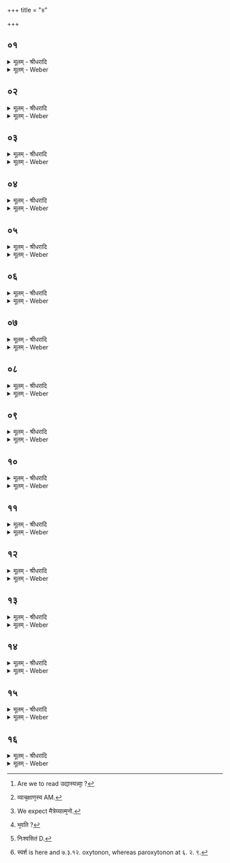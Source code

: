 +++
title = "४"

+++


## ०१
<details><summary>मूलम् - श्रीधरादि</summary>

मै᳘त्रेयी᳘ति स होवाच या᳘ज्ञवल्क्यः॥  
(ऽ) उद्यास्यन्वा᳘ ऽअरे ऽह᳘मस्मात्स्था᳘नादस्मि ह᳘न्त ते ऽन᳘या कात्यायन्या᳘ ऽन्तङ्कर᳘वाणी᳘ति॥
</details>

<details><summary>मूलम् - Weber</summary>

मै᳘त्रेयी᳘ति होवाच या᳘ज्ञवल्क्यः॥  
उद्यास्यन्वा᳘ [^wbr_1] अरेऽह᳘मस्मात्स्था᳘नादस्मि ह᳘न्त तेऽन᳘या कात्यायन्या᳘न्तं कर᳘वाणी᳘ति॥ 

[^wbr_1]: Are we to read उद्यास्यन्न्वा᳘ ?
</details>

## ०२
<details><summary>मूलम् - श्रीधरादि</summary>

स᳘ होवाच मै᳘त्रेयी॥  
य᳘न्म ऽइयम्भगोः स᳘र्व्वा पृथिवी᳘ व्वित्ते᳘न पूर्ण्णा स्या᳘त्कथन्ते᳘नामृता᳘[[!!]] स्यामि᳘ति ने᳘ति होवाच या᳘ज्ञवल्क्यो य᳘थै᳘वोपकरण᳘वताञ्जीवितन्त᳘थैव᳘ ते जीवित᳘ᳫँ᳘ स्यादमृतत्व᳘स्य तु᳘ ना᳘शा ऽस्ति व्वित्तेने᳘ति॥
</details>

<details><summary>मूलम् - Weber</summary>

स᳘ होवाच मै᳘त्रेयी॥  
य᳘न्म इयम् भगोः स᳘र्वा पृथिवी᳘ वित्ते᳘न पूर्णा स्यात्क᳘थं ते᳘नामृ᳘ता स्यामि᳘ति ने᳘ति होवाच या᳘ज्ञवल्क्यो य᳘थैॗवोपकरण᳘वतां जीवितं त᳘थैव᳘ ते जीवित᳘ᳫं᳘ स्यादमृतत्व᳘स्य तुॗ नाॗशास्ति वित्तेने᳘ति॥
</details>

## ०३
<details><summary>मूलम् - श्रीधरादि</summary>

सा᳘ होवाच मै᳘त्रेयी॥  
ये᳘नाह᳘न्नामृ᳘ता स्याङ्कि᳘महन्ते᳘न कुर्य्यां य᳘देव भ᳘गवान्वे᳘द त᳘देव᳘ मे ब्रूही᳘ति॥
</details>

<details><summary>मूलम् - Weber</summary>

सा᳘ होवाच मै᳘त्रेयी॥  
ये᳘नाॗहं नामृ᳘ता स्यां कि᳘महं ते᳘न कुर्यां य᳘देव भ᳘गवान्वे᳘द त᳘देव᳘ मे ब्रूही᳘ति॥
</details>

## ०४
<details><summary>मूलम् - श्रीधरादि</summary>

स᳘ होवाच या᳘ज्ञवल्क्यः॥  
प्प्रिया᳘ बतारे नः सती᳘ प्प्रिय᳘म्भाषस ऽएह्या᳘स्स्व व्व्या᳘ख्यास्यामि ते व्व्याच᳘क्षाण᳘स्य तु᳘ मे नि᳘दिध्यासस्वे᳘ति ब्र᳘वीतु भ᳘गवानि᳘ति॥
</details>

<details><summary>मूलम् - Weber</summary>

स᳘ होवाच या᳘ज्ञवल्क्यः॥  
प्रिया᳘ वतारे नः सती᳘ प्रिय᳘म् भाषस एह्या᳘स्व व्या᳘ख्यास्यामि ते व्याच᳘क्षाणस्य [^wbr_2] तु᳘ मे नि᳘दिध्यासस्वे᳘ति ब्र᳘वीतु भ᳘गवानि᳘ति॥  

[^wbr_2]: व्याच᳘क्षाण᳘स्य AM.
</details>

## ०५
<details><summary>मूलम् - श्रीधरादि</summary>

स᳘ होवाच या᳘ज्ञवल्क्यः॥  
(ल्क्यो) न वा᳘ ऽअरे प᳘त्युः का᳘माय प᳘तिः प्प्रियो᳘ भवत्यात्म᳘नस्तु का᳘माय प᳘तिः प्प्रियो᳘ भवति न वा᳘ ऽअरे जाया᳘यै का᳘माय जाया᳘ प्प्रिया᳘ भवत्यात्म᳘नस्तु का᳘माय जाया᳘ प्प्रिया᳘ भवति न वा᳘ ऽअरे पुत्रा᳘णाङ्का᳘माय पुत्राः᳘ प्प्रिया᳘ भवन्त्यात्म᳘नस्तु का᳘माय पुत्राः᳘ प्प्रिया᳘ भवन्ति न वा᳘ ऽअरे व्वित्त᳘स्य का᳘माय व्वित्त᳘म्प्रिय᳘म्भवत्यात्म᳘नस्तु का᳘माय व्वित्त᳘म्प्रिय᳘म्भवति न वा᳘ ऽअरे ब्ब्र᳘ह्मणः का᳘माय ब्ब्र᳘ह्म प्प्रिय᳘म्भवत्यात्म᳘नस्तु का᳘माय ब्ब्र᳘ह्म प्प्रिय᳘म्भवति न वा᳘ ऽअरे क्षत्र᳘स्य का᳘माय क्षत्र᳘म्प्रिय᳘म्भवत्यात्म᳘नस्तु का᳘माय क्षत्र᳘म्प्रिय᳘म्भवति न वा᳘ ऽअरे लोका᳘नाङ्का᳘माय लोकाः᳘ प्प्रिया᳘ भवन्त्यात्म᳘नस्तु का᳘माय लोकाः᳘ प्प्रिया᳘ भवन्ति न वा᳘ ऽअरे देवा᳘नाङ्का᳘माय देवाः᳘ प्प्रिया᳘ भवन्त्यात्म᳘नस्तु का᳘माय देवाः᳘ प्प्रिया᳘ भवन्ति न वा᳘ ऽअरे भूता᳘नाङ्का᳘माय भूता᳘नि प्प्रिया᳘णि भवन्त्यात्म᳘नस्तु का᳘माय भूता᳘नि प्प्रिया᳘णि भवन्ति न वा᳘ ऽअरे स᳘र्व्वस्य का᳘माय स᳘र्व्वम्प्रिय᳘म्भवत्यात्म᳘नस्तु का᳘माय स᳘र्व्वम्प्रिय᳘म्भवत्यात्मा वा᳘ ऽअरे द्द्रष्ट᳘व्यः श्रोत᳘व्यो मन्त᳘व्यो निदिध्यासित᳘व्यो मै᳘त्रेय्यात्म᳘नो वा᳘ ऽअरे द᳘र्शनेन श्र᳘वणेन मत्या᳘ व्विज्ञा᳘नेनेदᳫँ᳭ स᳘र्व्वम्विदितम्॥
</details>

<details><summary>मूलम् - Weber</summary>

स᳘ होवाच या᳘ज्ञवल्क्यो॥  
न वा᳘ अरे प᳘त्युः का᳘माय॥  
प᳘तिः प्रियो᳘ भवत्यात्म᳘नस्तु का᳘माय॥  
प᳘तिः प्रियो᳘ भवति नवा᳘ अरे जाया᳘यै का᳘माय॥  
जाया᳘ प्रिया᳘ भवत्यात्म᳘नस्तु का᳘माय जाया᳘ प्रिया᳘ भवति न वा᳘ अरे पुत्रा᳘णां का᳘माय पुत्राः᳘ प्रिया᳘ भवन्त्यात्म᳘नस्तु का᳘माय पुत्राः᳘ प्रिया᳘ भवन्ति न वा᳘ अरे वित्त᳘स्य का᳘माय वित्त᳘म् प्रिय᳘म् भवत्यात्म᳘नस्तु का᳘माय वित्त᳘म् प्रिय᳘म् भवति न वा᳘ अरे ब्रह्मणः का᳘माय ब्र᳘ह्म प्रिय᳘म् भवत्यात्म᳘नस्तु का᳘माय ब्र᳘ह्म प्रिय᳘म् भवति न वा᳘ अरे क्षत्र᳘स्य का᳘माय क्षत्र᳘म् प्रिय᳘म् भवत्यात्म᳘नस्तु का᳘माय क्षत्र᳘म् प्रिय᳘म् भवति न वा᳘ अरे लोका᳘नां का᳘माय लोकाः᳘ प्रिया᳘ भवन्त्यात्म᳘नस्तु का᳘माय लोकाः᳘ प्रिया᳘ भवन्ति न वा᳘ अरे देवा᳘नां का᳘माय देवाः᳘ प्रिया᳘ भवन्त्यात्म᳘नस्तु का᳘माय देवाः᳘ प्रिया᳘ भवन्ति न वा᳘ अरे भूता᳘नां का᳘माय भूता᳘नि प्रिया᳘णि भवन्त्यात्म᳘नस्तु का᳘माय भूता᳘नि प्रिया᳘णि भवन्ति न वा᳘ अरे स᳘र्वस्य का᳘माय स᳘र्वम् प्रिय᳘म् भवत्यात्म᳘नस्तु का᳘माय स᳘र्वम् प्रिय᳘म् भवत्यात्मा वा᳘ अरे द्रष्ट᳘व्यः श्रोत᳘व्यो मन्त᳘व्यो निदिध्यासित᳘व्यो मै᳘त्रेय्यात्म᳘नो [^wbr_3] वा᳘ अरे द᳘र्शनेन श्र᳘वणेन मत्या᳘ विज्ञा᳘नेनेदᳫं स᳘र्वं विदितम्॥  

[^wbr_3]: We expect मैत्रेय्यात्म᳘नो.
</details>

## ०६
<details><summary>मूलम् - श्रीधरादि</summary>

(म्ब्र᳘) ब्र᳘ह्म तम्प᳘रादात्॥  
(द्यो) यो ऽन्य᳘त्रात्म᳘नो ब्ब्र᳘ह्म व्वे᳘द क्षत्त्रन्तम्प᳘रादा᳘द्यो ऽन्य᳘त्रात्म᳘नः क्षत्त्रम्वे᳘द लोकास्तम्प᳘रादु᳘र्य्यो ऽन्य᳘त्रात्म᳘नो लोकान्वे᳘द देवास्तम्प᳘रादु᳘र्य्यो ऽन्य᳘त्रात्मनो दे᳘वान्वेद[[!!]] भूता᳘नि तम्प᳘रादु᳘र्य्यो ऽन्य᳘त्रात्म᳘नो भूता᳘नि व्वे᳘द स᳘र्व्वन्तम्प᳘रादा᳘द्यो ऽन्य᳘त्रात्म᳘नः स᳘र्व्वम्वेदेदम्ब्र᳘ह्मेद᳘ङ्क्षत्त्र᳘मिमे᳘ लोका᳘ ऽइमे᳘ देवा᳘ ऽइमा᳘नि भूता᳘नीदᳫँ᳭ स᳘र्व्वं यदय᳘मात्मा[[!!]]॥
</details>

<details><summary>मूलम् - Weber</summary>

ब्र᳘ह्म तम् प᳘रादात्॥  
योऽन्य᳘त्रात्म᳘नो ब्र᳘ह्म वे᳘द क्षत्रं तम् प᳘रादाॗद्योऽन्य᳘त्रात्म᳘नः क्षत्रं वे᳘द लोकास्तम् प᳘रादुॗर्योऽन्य᳘त्रात्म᳘नो लोकान्वे᳘द देवास्तम् प᳘रादुॗर्योऽन्य᳘त्रात्म᳘नो देवान्वे᳘द भूता᳘नि तम् प᳘रादुॗर्योऽन्य᳘त्रात्म᳘नो भूता᳘नि वे᳘द स᳘र्वं तम् प᳘रादाॗद्योऽन्य᳘त्रात्म᳘नः स᳘र्वं वेदेदम् ब्र᳘ह्मेदं᳘ क्षत्र᳘मिमे᳘ लोका᳘ इमे᳘ देवा᳘ इमा᳘नि भूता᳘नीदᳫं स᳘र्वं य᳘दय᳘मात्मा॥
</details>

## ०७
<details><summary>मूलम् - श्रीधरादि</summary>

स य᳘था दुन्दुभे᳘र्हन्य᳘मानस्य॥  
न बा᳘ह्याञ्छ᳘ब्दाञ्छक्नुयाद्ग्र᳘हणाय दुन्दुभेस्तु ग्ग्र᳘हणेन दुन्दुभ्याघात᳘स्य वा श᳘ब्दो गृहीतः[[!!]]॥
</details>

<details><summary>मूलम् - Weber</summary>

स य᳘था दुन्दुभे᳘र्हन्य᳘मानस्य॥  
न बा᳘ह्याञ्छ᳘ब्दाञ्छक्नुयाद्ग्र᳘हणाय दुन्दुभेस्तु ग्र᳘हणेन दुन्दुभ्याघात᳘स्य वा श᳘ब्दो भवति [^wbr_4] गृहीतः᳟॥  

[^wbr_4]: भ᳘वति ?
</details>

## ०८
<details><summary>मूलम् - श्रीधरादि</summary>

स य᳘था व्वी᳘णायै व्वाद्य᳘मानायै॥  
न बा᳘ह्याञ्छ᳘ब्दाञ्छक्नुयाद्ग्र᳘हणाय व्वी᳘णायै तु ग्ग्र᳘हणेन व्वीणावाद᳘स्य वा श᳘ब्दो गृहीतः[[!!]]॥
</details>

<details><summary>मूलम् - Weber</summary>

स य᳘था वी᳘णायै वाद्य᳘मानायै॥  
न बा᳘ह्याञ्छ᳘ब्दाञ्छक्नुयाद्ग्र᳘हणाय वी᳘णायै तु ग्र᳘हणेन वीणावाद᳘स्य वा श᳘ब्दो गृहीतः᳟॥
</details>

## ०९
<details><summary>मूलम् - श्रीधरादि</summary>

स य᳘था शङ्ख᳘स्य ध्माय᳘मानस्य॥  
न बा᳘ह्याञ्छ᳘ब्दाञ्छक्नुयाद्ग्र᳘हणाय शङ्ख᳘स्य तु ग्ग्र᳘हणेन शङ्खध्म᳘स्य वा श᳘ब्दो गृहीतः[[!!]]॥
</details>

<details><summary>मूलम् - Weber</summary>

स य᳘था शङ्ख᳘स्य ध्माय᳘मानस्य॥  
न बा᳘ह्याञ्छ᳘ब्दाञ्छक्नुयाद्ग्र᳘हणाय शङ्ख᳘स्य तु ग्र᳘हणेन शङ्खध्म᳘स्य वा श᳘ब्दो गृहीतः᳟॥
</details>

## १०
<details><summary>मूलम् - श्रीधरादि</summary>

स य᳘था ऽऽर्द्रैधाग्ने᳘रभ्या᳘हितस्य॥  
पृ᳘थग्धूमा᳘ व्विनिश्च᳘रन्त्येवम्वा᳘ ऽअरे ऽस्य᳘ महतो᳘ भूत᳘स्य नि᳘श्वसितमेतद्य᳘दृग्वेदो यजुर्व्वेदः᳘ सामवे᳘दो ऽथर्व्वाङ्गिर᳘स ऽइतिहासः᳘ पुराण᳘म्विद्या᳘ ऽउपनिष᳘दः श्लो᳘काः सू᳘त्राण्यनुव्याख्या᳘नानि व्व्याख्या᳘नान्य᳘स्यै᳘वैता᳘नि स᳘र्व्वाणि नि᳘श्वसितानि॥
</details>

<details><summary>मूलम् - Weber</summary>

स य᳘थार्द्रैधाग्ने᳘रभ्या᳘हितस्य॥  
पृ᳘थग्धूमा᳘ विनिश्च᳘रन्त्येवं वा᳘ अरेऽस्य᳘ महतो᳘ भूत᳘स्य नि᳘श्वसितमेतद्य᳘दृग्वेदो यजुर्वेदः᳘ सामवेॗदोऽथर्वाङ्गिर᳘स इतिहासः पुराणं᳘ विद्या᳘ उपनिष᳘दः श्लो᳘काः सू᳘त्राण्यनुव्याख्या᳘नानि व्याख्या᳘नान्यस्यैॗवैता᳘नि स᳘र्वाणि नि᳘श्वसितानि [^wbr_5] ॥  

[^wbr_5]: निःश्वसितं D.
</details>

## ११
<details><summary>मूलम् - श्रीधरादि</summary>

स य᳘था स᳘र्व्वासामपा᳘ᳫँ᳘ समुद्र᳘ ऽएकायन᳘म्॥  
(मे) एवᳫँ᳭ स᳘र्व्वेषाᳫँ᳭ स्पर्शा᳘नान्त्व᳘गेकायन᳘मेवᳫँ᳭ स᳘र्व्वेषाङ्गन्धा᳘नां ना᳘सिके ऽएकायन᳘मेवᳫँ᳭ स᳘र्व्वेषाᳫँ᳭ र᳘सानाञ्जि᳘ह्वैकायन᳘मेवᳫँ᳭ स᳘र्व्वेषाᳫँ᳭ रूपा᳘णाञ्च᳘क्षुरेकायन᳘मेवᳫँ᳭ स᳘र्व्वेषाᳫँ᳭ श᳘ब्दानाᳫँ᳭ श्रो᳘त्रमेकायन᳘मेवᳫँ᳭ स᳘र्व्वेषाᳫँ᳭ सङ्कल्पा᳘नाम्म᳘न ऽएकायन᳘मेवᳫँ᳭ स᳘र्व्वेषाम्वे᳘दानाᳫँ᳭ त्दृ᳘दयमेकायन᳘मेवᳫँ᳭ स᳘र्व्वेषाङ्क᳘र्मणाᳫँ᳭ ह᳘स्तावेकायन᳘मेवᳫँ᳭ स᳘र्व्वेषाम᳘ध्वनाम्पा᳘दावेकायन᳘मेवᳫँ᳭ स᳘र्व्वेषामानन्दा᳘नन्दा᳘नामुप᳘स्थ ऽएकायन᳘मेवᳫँ᳭ स᳘र्व्वेषाम्विसर्ग्गा᳘णाम्पा᳘युरेकायन᳘मेवᳫँ᳭ स᳘र्व्वासाम्विद्या᳘नाम्वा᳘गेकायनम्[[!!]]॥
</details>

<details><summary>मूलम् - Weber</summary>

स य᳘था स᳘र्वासामपा᳘ᳫं᳘ समुद्र᳘ एकायन᳘म्॥  
एवᳫं स᳘र्वेषाᳫं स्पर्शा᳘नां [^wbr_6] त्व᳘गेकायन᳘मेवᳫं स᳘र्वेषां गन्धा᳘नां ना᳘सिके एकायन᳘मेवᳫं स᳘र्वेषां र᳘सानां जिॗह्वैकायन᳘मेवᳫं स᳘र्वेषां रूपा᳘णां च᳘क्षुरेकायन᳘मेवᳫं स᳘र्वेषां श᳘ब्दानां श्रो᳘त्रमेकायन᳘मेवᳫं स᳘र्वेषाᳫं संकल्पा᳘नाम् म᳘न एकायन᳘मेवᳫं स᳘र्वेषां वे᳘दानाᳫं हृ᳘दयमेकायन᳘मेवᳫं स᳘र्वेषां क᳘र्मणाᳫं ह᳘स्तावेकायन᳘मेवᳫं स᳘र्वेषाम᳘ध्वनां पा᳘दावेकायन᳘मेवᳫं स᳘र्वेषामानन्दा᳘नन्दा᳘नामुप᳘स्थ एकायन᳘मेवᳫं स᳘र्वेषां विसर्गा᳘णाम् पा᳘युरेकायन᳘मेवᳫं स᳘र्वासां विद्या᳘नां वा᳘गेकायन᳘म्॥  

[^wbr_6]: स्पर्श is here and ७.३.१२. oxytonon, whereas paroxytonon at ६. २. ९.
</details>

## १२
<details><summary>मूलम् - श्रीधरादि</summary>

(ᳫँ᳭) स य᳘था सैन्धवखिल्यः᳘॥  
(ऽ) उदके प्प्रा᳘स्त ऽउदक᳘मे᳘वानुविली᳘येत न᳘ हास्योद्ग्र᳘हणायेव स्याद्य᳘तोयत᳘स्तदाद᳘दीत लवण᳘मे᳘वैवम्वा᳘ ऽअर᳘ ऽइद᳘म्मह᳘द्भूत᳘मनन्त᳘मपार᳘म्विज्ञानघन᳘ ऽए᳘वैतेभ्यो[[!!]] भूते᳘भ्यः समुत्था᳘य ता᳘न्ये᳘वानुवि᳘नश्यति न प्प्रे᳘त्य[[!!]] सं᳘ज्ञा ऽस्ती᳘त्यरे ब्ब्रवीमी᳘ति होवाच या᳘ज्ञवल्क्यः॥
</details>

<details><summary>मूलम् - Weber</summary>

स य᳘था सैन्धवखिल्यः᳟॥  
उदके प्रा᳘स्त उदक᳘मेॗवानुविली᳘येत ना᳘हास्योद्ग्र᳘हणायेव स्याद्य᳘तो-यतॗस्त्वाद᳘दीत लवण᳘मेॗवैवं वा᳘ अर इद᳘म् मह᳘द्भूत᳘मनन्त᳘मपारं᳘ विज्ञानघन᳘ एॗवैते᳘भ्यो भूते᳘भ्यः समुत्था᳘य ता᳘न्येॗवानुवि᳘नश्यति न प्रे᳘त्यॗ संज्ञास्ती᳘त्यरे ब्रवीमी᳘ति होवाच या᳘ज्ञवल्क्यः॥
</details>

## १३
<details><summary>मूलम् - श्रीधरादि</summary>

सा᳘ होवाच मै᳘त्रेयी᳘॥  
(य्य᳘) अ᳘त्रैव᳘ मा भ᳘गवानमूमुहन्न प्प्रे᳘त्य[[!!]] सं᳘ज्ञा ऽस्ती᳘ति॥
</details>

<details><summary>मूलम् - Weber</summary>

सा᳘ होवाच मै᳘त्रेयी॥  
अ᳘त्रैव᳘ मा भ᳘गवानमूमुहन्न प्रे᳘त्यॗ संज्ञास्ती᳘ति॥
</details>

## १४
<details><summary>मूलम् - श्रीधरादि</summary>

स᳘ होवाच या᳘ज्ञवल्क्यः॥  
(ल्क्यो) न वा᳘ ऽअरे ऽहम्मो᳘हम्ब्रवीम्यलम्वा᳘ ऽअर᳘ ऽइद᳘म्विज्ञा᳘नाय॥
</details>

<details><summary>मूलम् - Weber</summary>

स᳘ होवाच या᳘ज्ञवल्क्यो॥  
न वा᳘ अरे हम् मो᳘हम् ब्रवीम्यलं वा᳘ अर इदं᳘ विज्ञा᳘नाय॥
</details>

## १५
<details><summary>मूलम् - श्रीधरादि</summary>

य᳘त्र हि᳘ द्वैत᳘मिव भ᳘वति॥  
तदि᳘तर ऽइ᳘तरम्पश्यति तदि᳘तर ऽइ᳘तरञ्जिघ्घ्रति तदि᳘तर ऽइ᳘तरमभि᳘वदति तदि᳘तर ऽइ᳘तरᳫँ᳭ शृणोति तदि᳘तर ऽइ᳘तरम्मनुते तदि᳘तर ऽइ᳘तरम्वि᳘जानाति॥
</details>

<details><summary>मूलम् - Weber</summary>

य᳘त्र हि᳘ द्वैत᳘मिव भ᳘वति॥  
तदि᳘तर इ᳘तरम् पश्यति तदि᳘तर इ᳘तरं जिघ्रति तदि᳘तर इ᳘तरमभि᳘वदति तदि᳘तर इ᳘तरं शृणोति तदि᳘तर इ᳘तरम् मनुते तदि᳘तर इ᳘तरं वि᳘जानाति॥
</details>

## १६
<details><summary>मूलम् - श्रीधरादि</summary>

य᳘त्र᳘ त्वस्य[[!!]] स᳘र्व्वमा᳘त्मैवा᳘भूत्॥  
(त्त) तत्के᳘न क᳘म्पश्येत्तत्के᳘न क᳘ञ्जिघ्घ्रेत्तत्के᳘न क᳘मभि᳘वदेत्तत्के᳘न क᳘ᳫँ᳘ शृणुयात्तत्के᳘न क᳘म्मन्वीत तत्के᳘न क᳘म्विजा᳘नीयाद्ये᳘नेदᳫँ᳭[[!!]] स᳘र्व्वम्विजाना᳘ति तङ्के᳘न व्वि᳘जानीयाद्विज्ञाता᳘रमरे के᳘न व्विजानीयादि᳘ति[[!!]]॥
</details>
<details><summary>मूलम् - Weber</summary>

य᳘त्र त्व᳘स्य स᳘र्वमाॗत्मैवा᳘भूत्॥  
तत्के᳘न क᳘म् पश्येत्तत्के᳘न कं᳘ जिघ्रे᳘त्तत्के᳘न क᳘मभि᳘वदेत्तत्के᳘न कं᳘ शृणुयात्तत्के᳘न क᳘म् मन्वीत तत्के᳘न कं वि᳘जानीयाद्ये᳘नेदᳫं स᳘र्वं विजाना᳘ति तं के᳘न वि᳘जानीयाद्विज्ञाता᳘रमरे के᳘न वि᳘जानीयादि᳘ति॥
</details>

